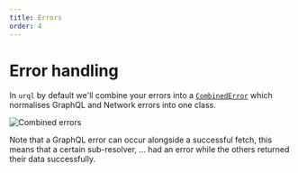```yaml
---
title: Errors
order: 4
---
```


# Error handling

In `urql` by default we'll combine your errors into a [`CombinedError`](../api/core.md#combinederror-class) which normalises
GraphQL and Network errors into one class.

![Combined errors](../assets/urql-combined-error.png)

Note that a GraphQL error can occur alongside a successful fetch, this means that a certain sub-resolver, ... had an error while the
others returned their data successfully.

